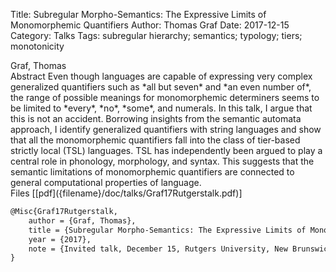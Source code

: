 Title: Subregular Morpho-Semantics: The Expressive Limits of Monomorphemic Quantifiers
Author: Thomas Graf
Date: 2017-12-15
Category: Talks
Tags: subregular hierarchy; semantics; typology; tiers; monotonicity

<div markdown class="authors">
Graf, Thomas
</div>

<div markdown class="abstract">
<span id="abstract-title">Abstract</span>
Even though languages are capable of expressing very complex generalized quantifiers such as *all but seven* and *an even number of*, the range of possible meanings for monomorphemic determiners seems to be limited to *every*, *no*, *some*, and numerals.
In this talk, I argue that this is not an accident.
Borrowing insights from the semantic automata approach, I identify generalized quantifiers with string languages and show that all the monomorphemic quantifiers fall into the class of tier-based strictly local (TSL) languages.
TSL has independently been argued to play a central role in phonology, morphology, and syntax.
This suggests that the semantic limitations of monomorphemic quantifiers are connected to general computational properties of language.
</div>

<div markdown class="files">
<span id="files-title">Files</span>
[[pdf]({filename}/doc/talks/Graf17Rutgerstalk.pdf)]
</div>

~~~latex
@Misc{Graf17Rutgerstalk,
    author = {Graf, Thomas},
    title = {Subregular Morpho-Semantics: The Expressive Limits of Monomorphemic Quantifiers},
    year = {2017},
    note = {Invited talk, December 15, Rutgers University, New Brunswick, NJ.},
}
~~~

